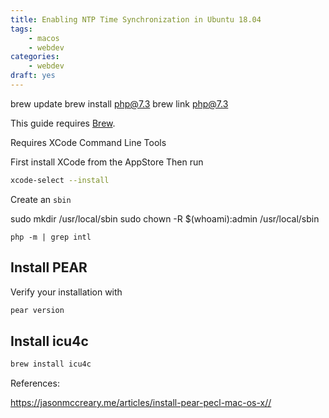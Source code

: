 ```yaml
---
title: Enabling NTP Time Synchronization in Ubuntu 18.04
tags:
    - macos
    - webdev
categories:
    - webdev
draft: yes
---
```



brew update
brew install php@7.3
brew link php@7.3

This guide requires [Brew](https://brew.sh).


Requires XCode Command Line Tools

First install XCode from the AppStore
Then run 

```bash
xcode-select --install
```

Create an `sbin`

sudo mkdir /usr/local/sbin
sudo chown -R $(whoami):admin /usr/local/sbin


```
php -m | grep intl
```


## Install PEAR

Verify your installation with
```bash
pear version
```


## Install icu4c

```bash
brew install icu4c
```




References:

https://jasonmccreary.me/articles/install-pear-pecl-mac-os-x//